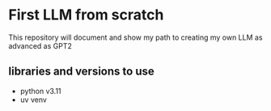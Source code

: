 # First LLM from scratch
This repository will document and show my path to creating my own LLM as advanced as GPT2

## libraries and versions to use
* python v3.11
* uv venv